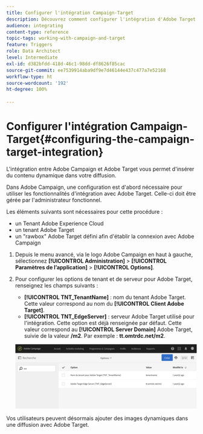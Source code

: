 ```yaml
---
title: Configurer l'intégration Campaign-Target
description: Découvrez comment configurer l'intégration d'Adobe Target pour commencer à utiliser du contenu dynamique dans Adobe Campaign.
audience: integrating
content-type: reference
topic-tags: working-with-campaign-and-target
feature: Triggers
role: Data Architect
level: Intermediate
exl-id: d382bfdd-418d-46c1-98dd-df8626f85cac
source-git-commit: ee7539914aba9df9e7d46144e437c477a7e52168
workflow-type: ht
source-wordcount: '192'
ht-degree: 100%

---
```


# Configurer l&#39;intégration Campaign-Target{#configuring-the-campaign-target-integration}

L&#39;intégration entre Adobe Campaign et Adobe Target vous permet d&#39;insérer du contenu dynamique dans votre diffusion.

Dans Adobe Campaign, une configuration est d&#39;abord nécessaire pour utiliser les fonctionnalités d&#39;intégration avec Adobe Target. Celle-ci doit être gérée par l&#39;administrateur fonctionnel.

Les éléments suivants sont nécessaires pour cette procédure :

* un Tenant Adobe Experience Cloud
* un tenant Adobe Target
* un &quot;rawbox&quot; Adobe Target défini afin d&#39;établir la connexion avec Adobe Campaign

1. Depuis le menu avancé, via le logo Adobe Campaign en haut à gauche, sélectionnez **[!UICONTROL Administration]** > **[!UICONTROL Paramètres de l’application]** > **[!UICONTROL Options]**.
1. Pour configurer les options de tenant et de serveur pour Adobe Target, renseignez les champs suivants :

   * **[!UICONTROL TNT_TenantName]** : nom du tenant Adobe Target. Cette valeur correspond au nom du **[!UICONTROL Client Adobe Target]**.
   * **[!UICONTROL TNT_EdgeServer]** : serveur Adobe Target utilisé pour l&#39;intégration. Cette option est déjà renseignée par défaut. Cette valeur correspond au **[!UICONTROL Server Domain]** Adobe Target, suivie de la valeur **/m2**. Par exemple : **tt.omtrdc.net/m2**.

   ![](assets/tar_options.png)

Vos utilisateurs peuvent désormais ajouter des images dynamiques dans une diffusion avec Adobe Target.

